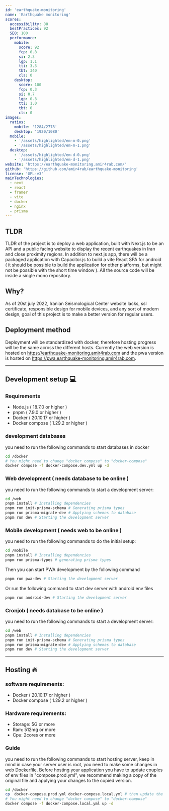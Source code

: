 ```yaml
---
id: 'earthquake-monitoring'
name: 'Earthquake monitoring'
scores:
  accessibility: 88
  bestPractices: 92
  SEO: 100
  performance:
    mobile:
      score: 92
      fcp: 0.8
      si: 2.3
      lgp: 1.1
      tti: 3.3
      tbt: 340
      cls: 0
    desktop:
      score: 100
      fcp: 0.3
      si: 0.7
      lgp: 0.3
      tti: 1.0
      tbt: 0
      cls: 0
images:
  ratios:
    mobile: '1284/2778'
    desktop: '1920/1080'
  mobile:
    - '/assets/highlighted/em-m-0.png'
    - '/assets/highlighted/em-m-1.png'
  desktop:
    - '/assets/highlighted/em-d-0.png'
    - '/assets/highlighted/em-d-1.png'
website: 'https://earthquake-monitoring.amir4rab.com/'
github: 'https://github.com/amir4rab/earthquake-monitoring'
license: 'GPL-v3'
mainTechnologies:
  - next
  - react
  - framer
  - vite
  - docker
  - nginx
  - prisma
---
```


## TLDR

TLDR of the project is to deploy a web application, built with Next.js to be an API and a public facing website to display the recent earthquakes in Iran and close proximity regions. In addition to next.js app, there will be a packaged application with Capacitor.js to build a vite React SPA for android ( it should be possible to build the application for other platforms, but might not be possible with the short time window ). All the source code will be inside a single mono repository.

## Why?

As of 20st july 2022, Iranian Seismological Center website lacks, ssl certificate, responsible design for mobile devices, and any sort of modern design, goal of this project is to make a better version for regular users.

## Deployment method

Deployment will be standardized with docker, therefore hosting progress will be the same across the different hosts. Currently the web version is hosted on https://earthquake-monitoring.amir4rab.com and the pwa version is hosted on https://pwa.earthquake-monitoring.amir4rab.com.

---

## Development setup 💻

### Requirements

- Node.js ( 18.7.0 or higher )
- pnpm ( 7.9.0 or higher )
- Docker ( 20.10.17 or higher )
- Docker compose ( 1.29.2 or higher )

### development databases

you need to run the following commands to start databases in docker

```bash
cd /docker
# You might need to change "docker compose" to "docker-compose"
docker compose -f docker-compose.dev.yml up -d
```

### Web development ( needs database to be online )

you need to run the following commands to start a development server:

```bash
cd /web
pnpm install # Installing dependencies
pnpm run init-prisma-schema # Generating prisma types
pnpm run prisma-migrate-dev # Applying schemas to database
pnpm run dev # Starting the development server
```

### Mobile development ( needs web to be online )

you need to run the following commands to do the initial setup:

```bash
cd /mobile
pnpm install # Installing dependencies
pnpm run prisma-types # generating prisma types
```

Then you can start PWA development by the following command

```bash
pnpm run pwa-dev # Starting the development server
```

Or run the following command to start dev server with android env files

```bash
pnpm run android-dev # Starting the development server
```

### Cronjob ( needs database to be online )

you need to run the following commands to start a development server:

```bash
cd /web
pnpm install # Installing dependencies
pnpm run init-prisma-schema # Generating prisma types
pnpm run prisma-migrate-dev # Applying schemas to database
pnpm run dev # Starting the development server
```

---

## Hosting 🔥

### software requirements:

- Docker ( 20.10.17 or higher )
- Docker compose ( 1.29.2 or higher )

### Hardware requirements:

- Storage: 5G or more
- Ram: 512mg or more
- Cpu: 2cores or more

### Guide

you need to run the following commands to start hosting server, keep in mind in case your server user is root, you need to make some changes in web [Dockerfile](./web/Dockerfile). Before hosting your application you have to update couples of env files in "compose.prod.yml", we recommend making a copy of the original file and applying your changes to the copied version.

```bash
cd /docker
cp  docker-compose.prod.yml docker-compose.local.yml # then update the new file and add your env files
# You might need to change "docker compose" to "docker-compose"
docker compose -f docker-compose.local.yml up -d
```
